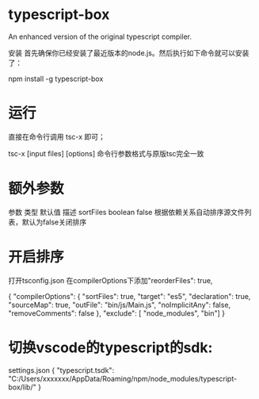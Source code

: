 # typescript-box
An enhanced version of the original typescript compiler.

安装
首先确保你已经安装了最近版本的node.js。然后执行如下命令就可以安装了：

npm install -g typescript-box


# 运行
直接在命令行调用 tsc-x 即可；

tsc-x [input files] [options]
命令行参数格式与原版tsc完全一致


# 额外参数
参数	类型	默认值	描述
sortFiles	boolean	false	根据依赖关系自动排序源文件列表，默认为false关闭排序


# 开启排序
打开tsconfig.json 在compilerOptions下添加"reorderFiles": true,

{
	"compilerOptions": {
		"sortFiles": true,
		"target": "es5",
		"declaration": true,
		"sourceMap": true,
		"outFile": "bin/js/Main.js",
		"noImplicitAny": false,
		"removeComments": false
	},
	"exclude": [
		"node_modules",
		"bin"]
}

# 切换vscode的typescript的sdk:
settings.json
{
    "typescript.tsdk": "C:/Users/xxxxxxx/AppData/Roaming/npm/node_modules/typescript-box/lib/"
}
